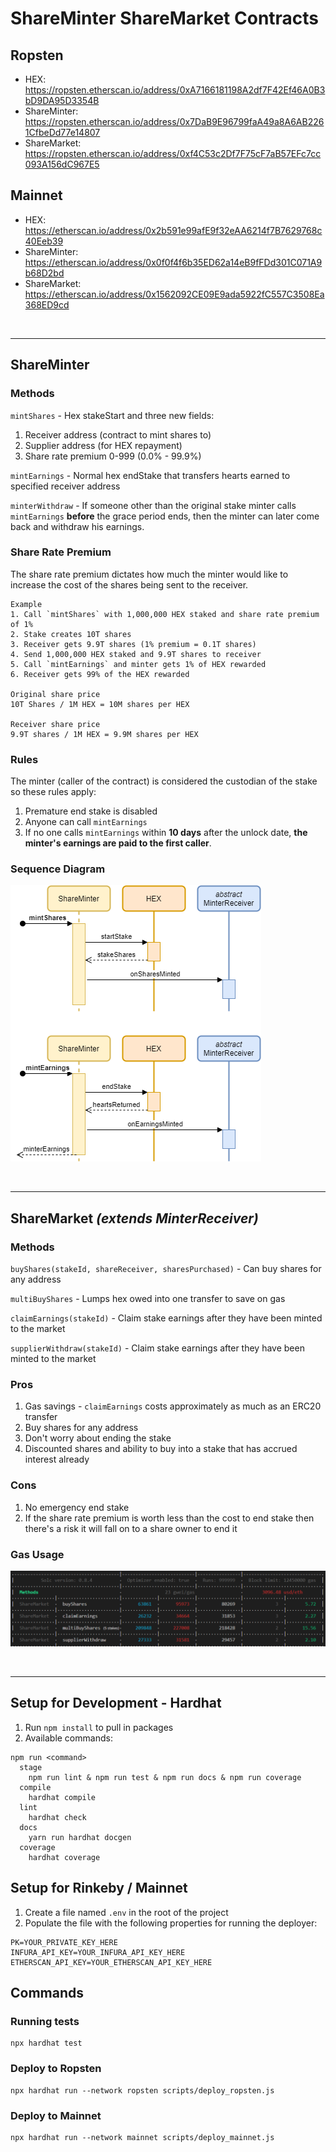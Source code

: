 # ShareMinter ShareMarket Contracts

## Ropsten
- HEX: https://ropsten.etherscan.io/address/0xA7166181198A2df7F42Ef46A0B3bD9DA95D3354B
- ShareMinter: https://ropsten.etherscan.io/address/0x7DaB9E96799faA49a8A6AB2261CfbeDd77e14807
- ShareMarket: https://ropsten.etherscan.io/address/0xf4C53c2Df7F75cF7aB57EFc7cc093A156dC967E5

## Mainnet
- HEX: https://etherscan.io/address/0x2b591e99afE9f32eAA6214f7B7629768c40Eeb39
- ShareMinter: https://etherscan.io/address/0x0f0f4f6b35ED62a14eB9fFDd301C071A9b68D2bd
- ShareMarket: https://etherscan.io/address/0x1562092CE09E9ada5922fC557C3508Ea368ED9cd

<br>

_________________

## ShareMinter

### Methods
`mintShares` - Hex stakeStart and three new fields:
1. Receiver address (contract to mint shares to)
2. Supplier address (for HEX repayment)
3. Share rate premium 0-999 (0.0% - 99.9%)

`mintEarnings` - Normal hex endStake that transfers hearts earned to specified receiver address

`minterWithdraw` - If someone other than the original stake minter calls `mintEarnings` **before** the grace period ends, then the minter can later come back and withdraw his earnings.

### Share Rate Premium

The share rate premium dictates how much the minter would like to increase the cost of the shares being sent to the receiver.
```
Example
1. Call `mintShares` with 1,000,000 HEX staked and share rate premium of 1%
2. Stake creates 10T shares
3. Receiver gets 9.9T shares (1% premium = 0.1T shares)
4. Send 1,000,000 HEX staked and 9.9T shares to receiver
5. Call `mintEarnings` and minter gets 1% of HEX rewarded
6. Receiver gets 99% of the HEX rewarded

Original share price
10T Shares / 1M HEX = 10M shares per HEX

Receiver share price
9.9T shares / 1M HEX = 9.9M shares per HEX
```

### Rules

The minter (caller of the contract) is considered the custodian of the stake so these rules apply:

1. Premature end stake is disabled
2. Anyone can call `mintEarnings`
3. If no one calls `mintEarnings` within **10 days** after the unlock date, **the minter's earnings are paid to the first caller**.

### Sequence Diagram
![ShareMinter](./diagrams/ShareMinter.png "ShareMinter")

<br>

_________________

## ShareMarket *(extends MinterReceiver)*

### Methods
`buyShares(stakeId, shareReceiver, sharesPurchased)` - Can buy shares for any address

`multiBuyShares` - Lumps hex owed into one transfer to save on gas

`claimEarnings(stakeId)` - Claim stake earnings after they have been minted to the market

`supplierWithdraw(stakeId)` - Claim stake earnings after they have been minted to the market

### Pros
1. Gas savings - `claimEarnings` costs approximately as much as an ERC20 transfer
2. Buy shares for any address
3. Don't worry about ending the stake
4. Discounted shares and ability to buy into a stake that has accrued interest already

### Cons
1. No emergency end stake
2. If the share rate premium is worth less than the cost to end stake then there's a risk it will fall on to a share owner to end it

### Gas Usage
![ShareMarketGasUsage](./diagrams/ShareMarketGasUsage.png "ShareMarketGasUsage")

<br>

_________________

## Setup for Development - Hardhat
1. Run `npm install` to pull in packages
2. Available commands:
```
npm run <command>
  stage
    npm run lint & npm run test & npm run docs & npm run coverage
  compile
    hardhat compile
  lint
    hardhat check
  docs
    yarn run hardhat docgen
  coverage
    hardhat coverage
```

## Setup for Rinkeby / Mainnet
1. Create a file named `.env` in the root of the project
2. Populate the file with the following properties for running the deployer:
```
PK=YOUR_PRIVATE_KEY_HERE
INFURA_API_KEY=YOUR_INFURA_API_KEY_HERE
ETHERSCAN_API_KEY=YOUR_ETHERSCAN_API_KEY_HERE
```

## Commands

### Running tests

```
npx hardhat test
```

### Deploy to Ropsten
```
npx hardhat run --network ropsten scripts/deploy_ropsten.js
```

### Deploy to Mainnet

```
npx hardhat run --network mainnet scripts/deploy_mainnet.js
```


